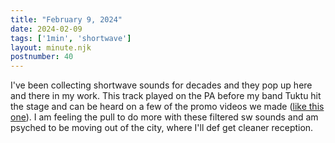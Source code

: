 ```yaml
---
title: "February 9, 2024"
date: 2024-02-09
tags: ['1min', 'shortwave']
layout: minute.njk
postnumber: 40
---
```



I've been collecting shortwave sounds for decades and they pop up here and there in my work. This track played on the PA before my band Tuktu hit the stage and can be heard on a few of the promo videos we made ([like this one](https://www.youtube.com/watch?v=0k8A7r643Bo)).  I am feeling the pull to do more with these filtered sw sounds and am psyched to be moving out of the city, where I'll def get cleaner reception. 




